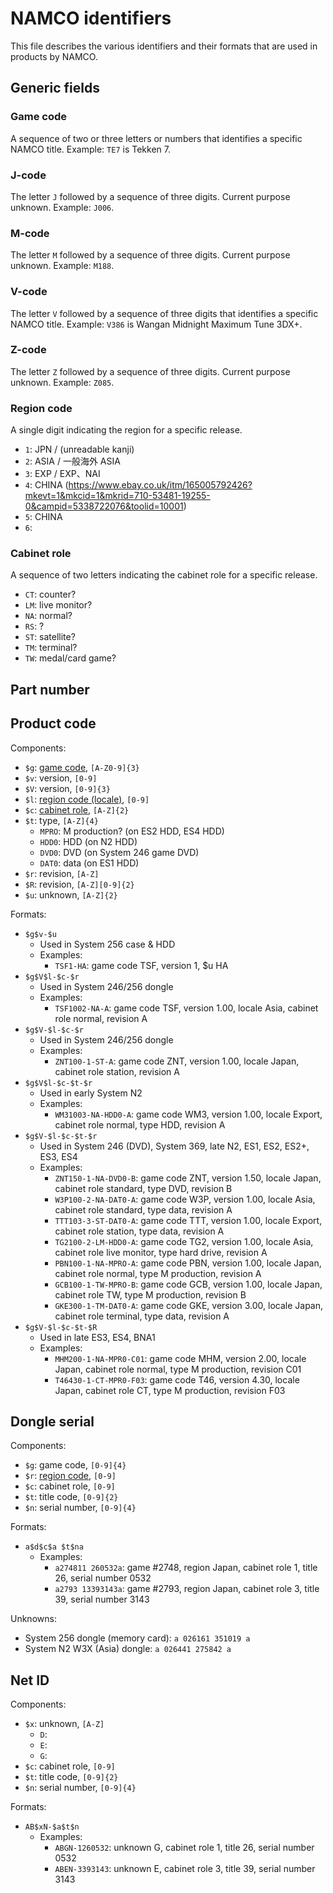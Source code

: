# NAMCO identifiers

This file describes the various identifiers and their formats that are used in products by NAMCO.

## Generic fields

### Game code

A sequence of two or three letters or numbers that identifies a specific NAMCO title. Example: `TE7` is Tekken 7.

### J-code

The letter `J` followed by a sequence of three digits. Current purpose unknown. Example: `J006`.

### M-code

The letter `M` followed by a sequence of three digits. Current purpose unknown. Example: `M188`.

### V-code

The letter `V` followed by a sequence of three digits that identifies a specific NAMCO title. Example: `V386` is Wangan Midnight Maximum Tune 3DX+.

### Z-code

The letter `Z` followed by a sequence of three digits. Current purpose unknown. Example: `Z085`.

### Region code

A single digit indicating the region for a specific release.

* `1`: JPN / (unreadable kanji)
* `2`: ASIA / 一般海外 ASIA
* `3`: EXP / EXP、NAI
* `4`: CHINA (https://www.ebay.co.uk/itm/165005792426?mkevt=1&mkcid=1&mkrid=710-53481-19255-0&campid=5338722076&toolid=10001)
* `5`: CHINA
* `6`: 

### Cabinet role

A sequence of two letters indicating the cabinet role for a specific release.

* `CT`: counter?
* `LM`: live monitor?
* `NA`: normal?
* `RS`: ?
* `ST`: satellite?
* `TM`: terminal?
* `TW`: medal/card game?

## Part number

## Product code

Components:
- `$g`: [game code](#game-code), `[A-Z0-9]{3}`
- `$v`: version, `[0-9]`
- `$V`: version, `[0-9]{3}`
- `$l`: [region code (locale)](#region-code), `[0-9]`
- `$c`: [cabinet role](#cabinet-role), `[A-Z]{2}`
- `$t`: type, `[A-Z]{4}`
  * `MPRO`: M production? (on ES2 HDD, ES4 HDD)
  * `HDD0`: HDD (on N2 HDD)
  * `DVD0`: DVD (on System 246 game DVD)
  * `DAT0`: data (on ES1 HDD)
- `$r`: revision, `[A-Z]`
- `$R`: revision, `[A-Z][0-9]{2}`
- `$u`: unknown, `[A-Z]{2}`

Formats:
- `$g$v-$u`
  * Used in System 256 case & HDD
  * Examples:
    - `TSF1-HA`: game code TSF, version 1, $u HA
- `$g$V$l-$c-$r`
  * Used in System 246/256 dongle
  * Examples:
    - `TSF1002-NA-A`: game code TSF, version 1.00, locale Asia, cabinet role normal, revision A
- `$g$V-$l-$c-$r`
  * Used in System 246/256 dongle
  * Examples:
    - `ZNT100-1-ST-A`: game code ZNT, version 1.00, locale Japan, cabinet role station, revision A
- `$g$V$l-$c-$t-$r`
  * Used in early System N2
  * Examples:
    - `WM31003-NA-HDD0-A`: game code WM3, version 1.00, locale Export, cabinet role normal, type HDD, revision A
- `$g$V-$l-$c-$t-$r`
  * Used in System 246 (DVD), System 369, late N2, ES1, ES2, ES2+, ES3, ES4
  * Examples:
    - `ZNT150-1-NA-DVD0-B`: game code ZNT, version 1.50, locale Japan, cabinet role standard, type DVD, revision B
    - `W3P100-2-NA-DAT0-A`: game code W3P, version 1.00, locale Asia, cabinet role standard, type data, revision A
    - `TTT103-3-ST-DAT0-A`: game code TTT, version 1.00, locale Export, cabinet role station, type data, revision A
    - `TG2100-2-LM-HDD0-A`: game code TG2, version 1.00, locale Asia, cabinet role live monitor, type hard drive, revision A
    - `PBN100-1-NA-MPRO-A`: game code PBN, version 1.00, locale Japan, cabinet role normal, type M production, revision A
    - `GCB100-1-TW-MPRO-B`: game code GCB, version 1.00, locale Japan, cabinet role TW, type M production, revision B
    - `GKE300-1-TM-DAT0-A`: game code GKE, version 3.00, locale Japan, cabinet role terminal, type data, revision A
- `$g$V-$l-$c-$t-$R`
  * Used in late ES3, ES4, BNA1
  * Examples:
    - `MHM200-1-NA-MPR0-C01`: game code MHM, version 2.00, locale Japan, cabinet role normal, type M production, revision C01
    - `T46430-1-CT-MPR0-F03`: game code T46, version 4.30, locale Japan, cabinet role CT, type M production, revision F03

## Dongle serial

Components:
- `$g`: game code, `[0-9]{4}`
- `$r`: [region code](#region-code), `[0-9]`
- `$c`: cabinet role, `[0-9]`
- `$t`: title code, `[0-9]{2}`
- `$n`: serial number, `[0-9]{4}`

Formats:
- `a$d$c$a $t$na`
  * Examples:
    - `a274811 260532a`: game #2748, region Japan, cabinet role 1, title 26, serial number 0532
    - `a2793 13393143a`: game #2793, region Japan, cabinet role 3, title 39, serial number 3143

Unknowns:
- System 256 dongle (memory card): `a 026161 351019 a`
- System N2 W3X (Asia) dongle: `a 026441 275842 a`

## Net ID

Components:
- `$x`: unknown, `[A-Z]`
  * `D`:
  * `E`:
  * `G`:
- `$c`: cabinet role, `[0-9]`
- `$t`: title code, `[0-9]{2}`
- `$n`: serial number, `[0-9]{4}`

Formats:
- `AB$xN-$a$t$n`
  * Examples:
    - `ABGN-1260532`: unknown G, cabinet role 1, title 26, serial number 0532
    - `ABEN-3393143`: unknown E, cabinet role 3, title 39, serial number 3143
